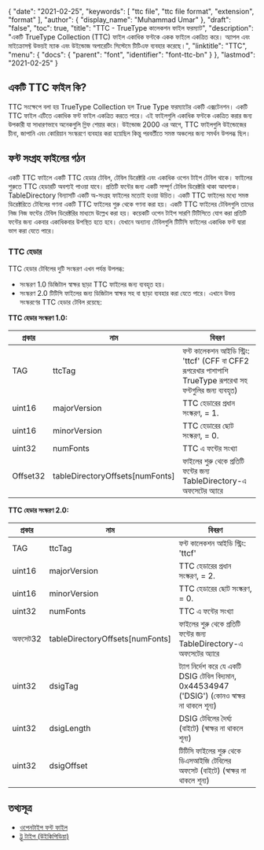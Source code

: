 {
  "date": "2021-02-25",
  "keywords": [
    "ttc file",
    "ttc file format",
    "extension",
    "format"
  ],
  "author": {
    "display_name": "Muhammad Umar"
  },
  "draft": "false",
  "toc": true,
  "title": "TTC - TrueType কালেকশন ফাইল ফরম্যাট",
  "description": "একটি TrueType Collection (TTC) ফাইল একাধিক ফন্টকে একক ফাইলে একত্রিত করে। অ্যাপল এবং মাইক্রোসফ্ট উভয়ই ম্যাক এবং উইন্ডোজ অপারেটিং সিস্টেমে টিটিএফ ব্যবহার করেছে।",
  "linktitle": "TTC",
  "menu": {
    "docs": {
      "parent": "font",
      "identifier": "font-ttc-bn"
    }
  },
  "lastmod": "2021-02-25"
}

## একটি TTC ফাইল কি?
TTC সংক্ষেপে বলা হয় TrueType Collection হল True Type ফরম্যাটের একটি এক্সটেনশন। একটি TTC ফাইল এটিতে একাধিক ফন্ট ফাইল একত্রিত করতে পারে। এই ফাইলগুলি একাধিক ফন্টকে একত্রিত করার জন্য উপকারী যা সাধারণভাবে অনেকগুলি গ্লিফ শেয়ার করে। উইন্ডোজ 2000 এর আগে, TTC ফাইলগুলি উইন্ডোজের চীনা, জাপানি এবং কোরিয়ান সংস্করণে ব্যবহার করা হয়েছিল কিন্তু পরবর্তীতে সমস্ত অঞ্চলের জন্য সমর্থন উপলব্ধ ছিল।


## ফন্ট সংগ্রহ ফাইলের গঠন 
একটি TTC ফাইলে একটি TTC হেডার টেবিল, টেবিল ডিরেক্টরি এবং একাধিক ওপেন টাইপ টেবিল থাকে। ফাইলের শুরুতে TTC হেডারটি অবশ্যই পাওয়া যাবে। প্রতিটি ফন্টের জন্য একটি সম্পূর্ণ টেবিল ডিরেক্টরি থাকা আবশ্যক। TableDirectory বিন্যাসটি একটি অ-সংগ্রহ ফাইলের মতোই হওয়া উচিত। একটি TTC ফাইলের মধ্যে সমস্ত ডিরেক্টরিতে টেবিলের গণনা একটি TTC ফাইলের শুরু থেকে গণনা করা হয়।
একটি TTC ফাইলের টেবিলগুলি তাদের নিজ নিজ ফন্টের টেবিল ডিরেক্টরির মাধ্যমে উল্লেখ করা হয়। কয়েকটি ওপেন টাইপ সারণি টিটিসিতে যোগ করা প্রতিটি ফন্টের জন্য একবার একাধিকবার উপস্থিত হতে হবে। যেখানে অন্যান্য টেবিলগুলি টিটিসি ফাইলের একাধিক ফন্ট দ্বারা ভাগ করা যেতে পারে।

### TTC হেডার
TTC হেডার টেবিলের দুটি সংস্করণ এখন পর্যন্ত উপলব্ধ:
- সংস্করণ 1.0 ডিজিটাল স্বাক্ষর ছাড়া TTC ফাইলের জন্য ব্যবহৃত হয়।
- সংস্করণ 2.0 টিটিসি ফাইলের জন্য ডিজিটাল স্বাক্ষর সহ বা ছাড়া ব্যবহার করা যেতে পারে।
এখানে উভয় সংস্করণের TTC হেডার টেবিল রয়েছে:

**TTC হেডার সংস্করণ 1.0:**

|প্রকার|নাম|বিবরণ|
---|---|---|
|TAG|ttcTag|ফন্ট কালেকশন আইডি স্ট্রিং: 'ttcf' (CFF বা CFF2 রূপরেখার পাশাপাশি TrueType রূপরেখা সহ ফন্টগুলির জন্য ব্যবহৃত)|
|uint16|majorVersion|TTC হেডারের প্রধান সংস্করণ, = 1.|
|uint16|minorVersion|TTC হেডারের ছোট সংস্করণ, = 0.|
|uint32|numFonts|TTC এ ফন্টের সংখ্যা|
|Offset32|tableDirectoryOffsets[numFonts]|ফাইলের শুরু থেকে প্রতিটি ফন্টের জন্য TableDirectory-এ অফসেটের অ্যারে|

**TTC হেডার সংস্করণ 2.0:**

|প্রকার|নাম|বিবরণ|
---|---|---|
|TAG|ttcTag |ফন্ট কালেকশন আইডি স্ট্রিং: 'ttcf'|
|uint16| majorVersion |TTC হেডারের প্রধান সংস্করণ, = 2.|
|uint16| minorVersion |TTC হেডারের ছোট সংস্করণ, = 0.|
|uint32| numFonts |TTC এ ফন্টের সংখ্যা|
|অফসেট32| tableDirectoryOffsets[numFonts] |ফাইলের শুরু থেকে প্রতিটি ফন্টের জন্য TableDirectory-এ অফসেটের অ্যারে|
|uint32| dsigTag |ট্যাগ নির্দেশ করে যে একটি DSIG টেবিল বিদ্যমান, 0x44534947 ('DSIG') (কোনও স্বাক্ষর না থাকলে শূন্য)|
|uint32| dsigLength |DSIG টেবিলের দৈর্ঘ্য (বাইটে) (স্বাক্ষর না থাকলে শূন্য)|
|uint32| dsigOffset |টিটিসি ফাইলের শুরু থেকে ডিএসআইজি টেবিলের অফসেট (বাইটে) (স্বাক্ষর না থাকলে শূন্য)|

## তথ্যসূত্র
 * [ওপেনটাইপ ফন্ট ফাইল](https://learn.microsoft.com/en-us/typography/opentype/spec/otff)
 * [ট্রু টাইপ (উইকিপিডিয়া)](https://en.wikipedia.org/wiki/TrueType)

